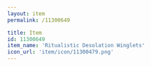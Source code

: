 ```yaml
---
layout: item
permalink: /11300649

title: Item
id: 11300649
item_name: 'Ritualistic Desolation Winglets'
icon_url: 'item/icon/11300479.png'
---
```

